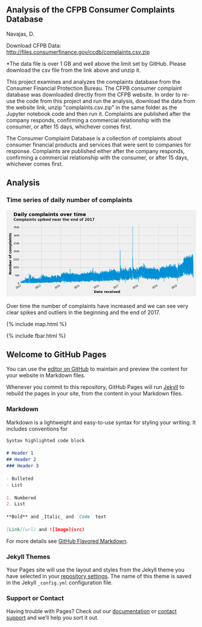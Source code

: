 ## Analysis of the CFPB Consumer Complaints Database

Navajas, D.

Download CFPB Data: http://files.consumerfinance.gov/ccdb/complaints.csv.zip

*The data file is over 1 GB and well above the limit set by GitHub. Please download the csv file from the link above and unzip it.

This project examines and analyzes the complaints database from the Consumer Financial Protection Bureau. The CFPB consumer complaint database was downloaded directly from the CFPB website. In order to re-use the code from this project and run the analysis, download the data from the website link, unzip "complaints.csv.zip" in the same folder as the Jupyter notebook code and then run it. Complaints are published after the company responds, confirming a commercial relationship with the consumer, or after 15 days, whichever comes first.

The Consumer Complaint Database is a collection of complaints about consumer financial products and services that were sent to companies for response. Complaints are published either after the company responds, confirming a commercial relationship with the consumer, or after 15 days, whichever comes first.


## Analysis 

### Time series of daily number of complaints

<img src="images/1timeseries_d_complaints.png">

Over time the number of complaints have increased and we can see very clear spikes and outliers in the beginning and the end of 2017.

{% include map.html %}



{% include fbar.html %}



## Welcome to GitHub Pages

You can use the [editor on GitHub](https://github.com/dz777/dz777.github.io/edit/main/README.md) to maintain and preview the content for your website in Markdown files.

Whenever you commit to this repository, GitHub Pages will run [Jekyll](https://jekyllrb.com/) to rebuild the pages in your site, from the content in your Markdown files.

### Markdown

Markdown is a lightweight and easy-to-use syntax for styling your writing. It includes conventions for

```markdown
Syntax highlighted code block

# Header 1
## Header 2
### Header 3

- Bulleted
- List

1. Numbered
2. List

**Bold** and _Italic_ and `Code` text

[Link](url) and ![Image](src)
```

For more details see [GitHub Flavored Markdown](https://guides.github.com/features/mastering-markdown/).

### Jekyll Themes

Your Pages site will use the layout and styles from the Jekyll theme you have selected in your [repository settings](https://github.com/dz777/dz777.github.io/settings). The name of this theme is saved in the Jekyll `_config.yml` configuration file.

### Support or Contact

Having trouble with Pages? Check out our [documentation](https://docs.github.com/categories/github-pages-basics/) or [contact support](https://github.com/contact) and we’ll help you sort it out.
